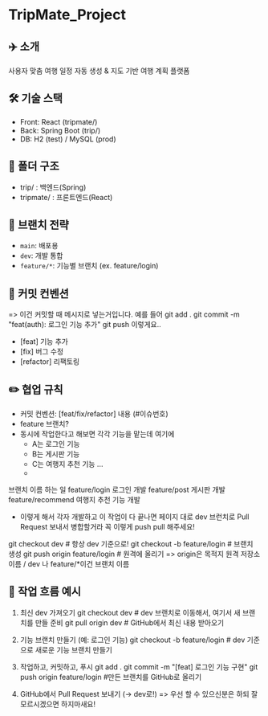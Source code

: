 # TripMate_Project

## ✈️ 소개
사용자 맞춤 여행 일정 자동 생성 & 지도 기반 여행 계획 플랫폼

## 🛠 기술 스택
- Front: React (tripmate/)
- Back: Spring Boot (trip/)
- DB: H2 (test) / MySQL (prod)

## 📂 폴더 구조
- trip/ : 백엔드(Spring)
- tripmate/ : 프론트엔드(React)

## 🔧 브랜치 전략
- `main`: 배포용
- `dev`: 개발 통합
- `feature/*`: 기능별 브랜치 (ex. feature/login)

## 🔑 커밋 컨벤션
=> 이건 커밋할 때 메시지로 넣는거입니다.
예를 들어 
git add .
git commit -m "feat(auth): 로그인 기능 추가"
git push
이렇게요..

- [feat] 기능 추가
- [fix] 버그 수정
- [refactor] 리팩토링

## ✏️ 협업 규칙
- 커밋 컨벤션: [feat/fix/refactor] 내용 (#이슈번호)
- feature 브랜치?
- 동시에 작업한다고 해보면 각각 기능을 맡는데 여기에
    - A는 로그인 기능
    - B는 게시판 기능
    - C는 여행지 추천 기능 ...
    - 
브랜치 이름	            하는 일
feature/login	          로그인 개발
feature/post	          게시판 개발
feature/recommend	      여행지 추천 기능 개발

- 이렇게 해서 각자 개발하고 이 작업이 다 끝나면 페이지 대로 dev 브런치로 Pull Request 보내서 병합할거라 꼭 이렇게 push pull 해주세요!

git checkout dev                    # 항상 dev 기준으로!
git checkout -b feature/login       # 브랜치 생성
git push origin feature/login       # 원격에 올리기 
=> origin은 목적지 원격 저장소 이름 / dev 나 feature/*이건 브랜치 이름

## 🔁 작업 흐름 예시
1. 최신 dev 가져오기
git checkout dev        # dev 브랜치로 이동해서, 여기서 새 브랜치를 만들 준비
git pull origin dev     # GitHub에서 최신 내용 받아오기
2. 기능 브랜치 만들기 (예: 로그인 기능)
git checkout -b feature/login      # dev 기준으로 새로운 기능 브랜치 만들기
3. 작업하고, 커밋하고, 푸시
git add .
git commit -m "[feat] 로그인 기능 구현"
git push origin feature/login       #만든 브랜치를 GitHub로 올리기

4. GitHub에서 Pull Request 보내기 (→ dev로!) => 우선 할 수 있으신분은 하되 잘 모르시겠으면 하지마새요! 
